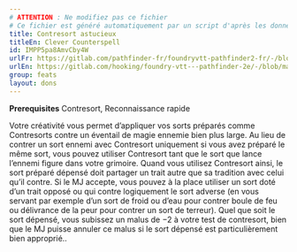 ```yaml
---
# ATTENTION : Ne modifiez pas ce fichier
# Ce fichier est généré automatiquement par un script d'après les données du module Foundry VTT officiel et de sa traduction
title: Contresort astucieux
titleEn: Clever Counterspell
id: IMPP5pa8AmvCby4W
urlFr: https://gitlab.com/pathfinder-fr/foundryvtt-pathfinder2-fr/-/blob/master/data/feats/IMPP5pa8AmvCby4W.htm
urlEn: https://gitlab.com/hooking/foundry-vtt---pathfinder-2e/-/blob/master/packs/data/feats.db/clever-counterspell.json
group: feats
layout: dons
---
```

**Prerequisites** Contresort, Reconnaissance rapide

Votre créativité vous permet d’appliquer vos sorts préparés comme Contresorts contre un éventail de magie ennemie bien plus large. Au lieu de contrer un sort ennemi avec Contresort uniquement si vous avez préparé le même sort, vous pouvez utiliser Contresort tant que le sort que lance l’ennemi figure dans votre grimoire. Quand vous utilisez Contresort ainsi, le sort préparé dépensé doit partager un trait autre que sa tradition avec celui qu’il contre. Si le MJ accepte, vous pouvez à la place utiliser un sort doté d’un trait opposé ou qui contre logiquement le sort adverse (en vous servant par exemple d’un sort de froid ou d’eau pour contrer boule de feu ou délivrance de la peur pour contrer un sort de terreur). Quel que soit le sort dépensé, vous subissez un malus de −2 à votre test de contresort, bien que le MJ puisse annuler ce malus si le sort dépensé est particulièrement bien approprié..


